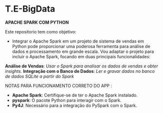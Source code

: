 # T.E-BigData

**APACHE SPARK COM PYTHON** 

Este repositorio tem como objetivo:

- Integrar o Apache Spark em um projeto de sistema de vendas em Python pode proporcionar uma poderosa ferramenta para análise de dados e processamento em grande escala. Vou adaptar o projeto para incluir o Apache Spark, focando em duas principais funcionalidades:

**Análise de Vendas**: *Usar o Spark para analisar os dados de vendas e obter insights.*
**Integração com o Banco de Dados**: *Ler e gravar dados no banco de dados SQLite a partir do Spark*

NOTAS PARA FUNCIONAMENTO CORRETO DO APP :

  - **Apache Spark**: Certifique-se de ter o Apache Spark instalado.
  - **pyspark**: O pacote Python para interagir com o Spark.
  - **Py4J**: Necessário para a integração do PySpark com o Spark.





